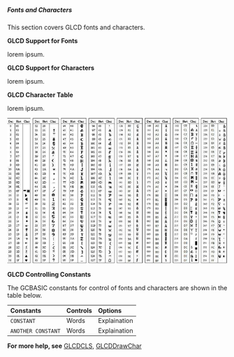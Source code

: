 <div class="section">

<div class="titlepage">

<div>

<div>

##### <span id="fonts_and_characters"></span>Fonts and Characters

</div>

</div>

</div>

This section covers GLCD fonts and characters.

<span class="strong">**GLCD Support for Fonts**</span>

lorem ipsum.  

<span class="strong">**GLCD Support for Characters**</span>

lorem ipsum.  

<span class="strong">**GLCD Character Table**</span>

lorem ipsum.  

<div class="informalfigure">

<div class="mediaobject" align="center">

![graphic](./images/OLEDASCIIcharacter.png)

</div>

</div>

<span class="strong">**GLCD Controlling Constants**</span>

The GCBASIC constants for control of fonts and characters are shown in
the table below.

<div class="informaltable">

| <span class="strong">**Constants**</span> | <span class="strong">**Controls**</span> | <span class="strong">**Options**</span> |
|:------------------------------------------|:-----------------------------------------|:----------------------------------------|
| `CONSTANT`                                | Words                                    | Explaination                            |
| `ANOTHER CONSTANT`                        | Words                                    | Explaination                            |

</div>

<span class="strong">**For more help, see**</span>
<a href="glcdcls" class="link" title="GLCDCLS">GLCDCLS</a>,
<a href="glcddrawchar" class="link" title="GLCDDrawChar">GLCDDrawChar</a>

</div>
